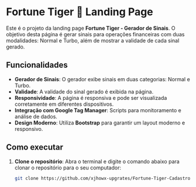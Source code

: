 # Fortune Tiger 🐅 Landing Page

Este é o projeto da landing page **Fortune Tiger - Gerador de Sinais**. O objetivo desta página é gerar sinais para operações financeiras com duas modalidades: Normal e Turbo, além de mostrar a validade de cada sinal gerado.

## Funcionalidades

- **Gerador de Sinais**: O gerador exibe sinais em duas categorias: Normal e Turbo.
- **Validade**: A validade do sinal gerado é exibida na página.
- **Responsividade**: A página é responsiva e pode ser visualizada corretamente em diferentes dispositivos.
- **Integração com Google Tag Manager**: Scripts para monitoramento e análise de dados.
- **Design Moderno**: Utiliza **Bootstrap** para garantir um layout moderno e responsivo.

## Como executar

1. **Clone o repositório**:
   Abra o terminal e digite o comando abaixo para clonar o repositório para o seu computador:
   ```bash
   git clone https://github.com/xjhowx-upgrates/Fortune-Tiger-Cadastros.git
